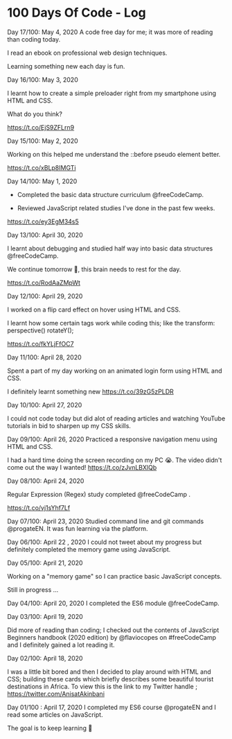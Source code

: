 # 100 Days Of Code - Log

Day 17/100: May 4, 2020
A code free day for me; it was more of reading than coding today.

I read an ebook on professional web design techniques.

Learning something new each day is fun.


Day 16/100: May 3, 2020

I learnt how to create a simple preloader right from my smartphone using HTML and CSS.

What do you think?

https://t.co/EjS9ZFLrn9


Day 15/100: May 2, 2020

Working on this helped me understand the ::before pseudo element better.

https://t.co/xBLp8IMGTi



Day 14/100: May 1, 2020

- Completed the basic data structure curriculum @freeCodeCamp.

- Reviewed JavaScript related studies I've done in the past few weeks.

https://t.co/ey3EgM34s5



Day 13/100: April 30, 2020

I learnt about debugging and studied half way into basic data structures @freeCodeCamp.

We continue tomorrow 💪, this brain needs to rest for the day.

https://t.co/RodAaZMpWt




Day 12/100: April 29, 2020

I worked on a flip card effect on hover using HTML and CSS.

I learnt how some certain tags work  while coding this; like the  transform: perspective() rotateY();

https://t.co/fkYLjFfOC7




Day 11/100: April 28, 2020

Spent a part of my day working on an animated login form using HTML and CSS.

I definitely learnt something new 
https://t.co/39zG5zPLDR



Day 10/100: April 27, 2020

I could not code today but did alot of reading articles and watching YouTube tutorials in bid to sharpen up my CSS skills.



Day 09/100: April 26, 2020
Practiced a responsive navigation menu using HTML and CSS.

I had a hard time doing the screen recording on my PC 😭. The video didn't come out the way I wanted!
https://t.co/zJvnLBXlQb



Day 08/100: April 24, 2020

Regular Expression (Regex) study completed @freeCodeCamp .

https://t.co/vj1sYhf7Lf



Day 07/100: April 23, 2020
Studied command line and git commands @progateEN. It was fun learning via the platform.



Day 06/100: April 22 , 2020
I could not tweet about my progress but definitely completed the memory game using JavaScript.



Day 05/100: April 21, 2020

Working on a "memory game" so I can practice basic JavaScript concepts.

Still in progress ...



Day 04/100: April 20, 2020
I completed the ES6 module @freeCodeCamp. 



Day 03/100: April 19, 2020

Did more of reading than coding; I  checked out the contents of JavaScript Beginners handbook (2020 edition) by @flaviocopes on #freeCodeCamp and I definitely gained a lot reading it.



Day 02/100: April 18, 2020

I was a little bit bored and then I decided to play around with HTML and CSS; building these cards which briefly describes some beautiful tourist destinations in Africa. To view this is the link to my Twitter handle ; https://twitter.com/AnisatAkinbani



Day 01/100 : April 17, 2020
I completed my ES6 course @progateEN and I read some articles on JavaScript.

The goal is to keep learning 💪

